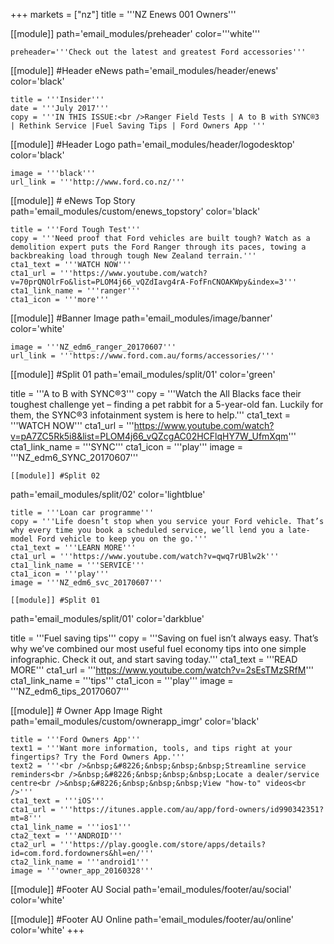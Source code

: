+++
markets = ["nz"]
title = '''NZ Enews 001 Owners'''

[[module]]
path='email_modules/preheader'
color='''white'''

	preheader='''Check out the latest and greatest Ford accessories'''

[[module]] #Header eNews 
path='email_modules/header/enews'
color='black'

	title = '''Insider'''
	date = '''July 2017'''
	copy = '''IN THIS ISSUE:<br />Ranger Field Tests | A to B with SYNC®3 | Rethink Service |Fuel Saving Tips | Ford Owners App '''


[[module]] #Header Logo
path='email_modules/header/logodesktop'
color='black'

	image = '''black'''
	url_link = '''http://www.ford.co.nz/'''

[[module]] # eNews Top Story 
path='email_modules/custom/enews_topstory'
color='black'

	title = '''Ford Tough Test'''
	copy = '''Need proof that Ford vehicles are built tough? Watch as a demolition expert puts the Ford Ranger through its paces, towing a backbreaking load through tough New Zealand terrain.'''
	cta1_text = '''WATCH NOW'''
	cta1_url = '''https://www.youtube.com/watch?v=70prQNOlrFo&list=PLOM4j66_vQZdIavg4rA-FofFnCNOAKWpy&index=3'''
	cta1_link_name = '''ranger'''
	cta1_icon = '''more'''


[[module]] #Banner Image 
path='email_modules/image/banner'
color='white'

	image = '''NZ_edm6_ranger_20170607'''
	url_link = '''https://www.ford.com.au/forms/accessories/'''


[[module]] #Split 01 
path='email_modules/split/01'
color='green'

title = '''A to B with SYNC®3'''
	copy = '''Watch the All Blacks face their toughest challenge yet – finding a pet rabbit for a 5-year-old fan. Luckily for them, the SYNC®3 infotainment system is here to help.'''
	cta1_text = '''WATCH NOW'''
	cta1_url = '''https://www.youtube.com/watch?v=pA7ZC5Rk5i8&list=PLOM4j66_vQZcgAC02HCFlqHY7W_UfmXqm'''
	cta1_link_name = '''SYNC'''
	cta1_icon = '''play'''
	image = '''NZ_edm6_SYNC_20170607'''


	[[module]] #Split 02
path='email_modules/split/02'
color='lightblue'

	title = '''Loan car programme'''
	copy = '''Life doesn’t stop when you service your Ford vehicle. That’s why every time you book a scheduled service, we’ll lend you a late-model Ford vehicle to keep you on the go.'''
	cta1_text = '''LEARN MORE'''
	cta1_url = '''https://www.youtube.com/watch?v=qwq7rUBlw2k'''
	cta1_link_name = '''SERVICE'''
	cta1_icon = '''play'''
	image = '''NZ_edm6_svc_20170607'''
	
	[[module]] #Split 01 
path='email_modules/split/01'
color='darkblue'

title = '''Fuel saving tips'''
	copy = '''Saving on fuel isn’t always easy. That’s why we’ve combined our most useful fuel economy tips into one simple infographic. Check it out, and start saving today.'''
	cta1_text = '''READ MORE'''
	cta1_url = '''https://www.youtube.com/watch?v=2sEsTMzSRfM'''
	cta1_link_name = '''tips'''
	cta1_icon = '''play'''
	image = '''NZ_edm6_tips_20170607'''


[[module]] # Owner App Image Right
path='email_modules/custom/ownerapp_imgr'
color='black'

	title = '''Ford Owners App'''
	text1 = '''Want more information, tools, and tips right at your fingertips? Try the Ford Owners App.'''
	text2 = '''<br />&nbsp;&#8226;&nbsp;&nbsp;&nbsp;Streamline service reminders<br />&nbsp;&#8226;&nbsp;&nbsp;&nbsp;Locate a dealer/service centre<br />&nbsp;&#8226;&nbsp;&nbsp;&nbsp;View "how-to" videos<br />'''
	cta1_text = '''iOS'''
	cta1_url = '''https://itunes.apple.com/au/app/ford-owners/id990342351?mt=8'''
	cta1_link_name = '''ios1'''
	cta2_text = '''ANDROID'''
	cta2_url = '''https://play.google.com/store/apps/details?id=com.ford.fordowners&hl=en/'''
	cta2_link_name = '''android1'''
	image = '''owner_app_20160328'''

[[module]] #Footer AU Social
path='email_modules/footer/au/social'
color='white'


[[module]] #Footer AU Online
path='email_modules/footer/au/online'
color='white'
+++
